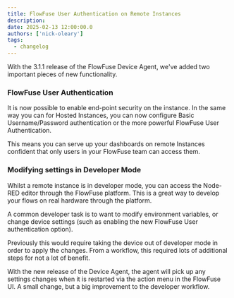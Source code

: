 ```yaml
---
title: FlowFuse User Authentication on Remote Instances
description:
date: 2025-02-13 12:00:00.0
authors: ['nick-oleary']
tags:
  - changelog
---
```


With the 3.1.1 release of the FlowFuse Device Agent, we've added two important pieces of new functionality.

### FlowFuse User Authentication

It is now possible to enable end-point security on the instance. In the same way you can for Hosted Instances,
you can now configure Basic Username/Password authentication or the more powerful FlowFuse User Authentication.

This means you can serve up your dashboards on remote Instances confident that only users in your FlowFuse team can access them.

### Modifying settings in Developer Mode

Whilst a remote instance is in developer mode, you can access the Node-RED editor through the FlowFuse platform. This
is a great way to develop your flows on real hardware through the platform.

A common developer task is to want to modify environment variables, or change device settings (such as enabling the new
FlowFuse User authentication option).

Previously this would require taking the device out of developer mode in order to apply the changes. From a workflow, this required lots of additional steps for not a lot of benefit.

With the new release of the Device Agent, the agent will pick up any settings changes when it is restarted via the action menu in the FlowFuse UI. A small change, but a big improvement to the developer workflow.
